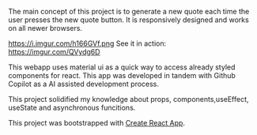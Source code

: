 The main concept of this project is to generate a new quote each time the user presses the new quote button. It is responsively designed and works on all newer browsers.

https://i.imgur.com/h166GVf.png
See it in action: https://imgur.com/QVydg6D

This webapp uses material ui as a quick way to access already styled components for react.
This app was developed in tandem with Github Copilot as a AI assisted development process.

This project solidified my knowledge about props, components,useEffect, useState and asynchronous funcitions.

This project was bootstrapped with [Create React App](https://github.com/facebook/create-react-app).
